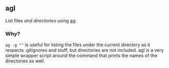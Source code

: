 agl
---

List files *and directories* using
[ag](https://github.com/ggreer/the_silver_searcher).

### Why?

`ag -g ""` is useful for listing the files under the current directory as it
respects .gitignores and stuff, but directories are not included. agl is a very
simple wrapper script around the command that prints the names of the
directories as well.


